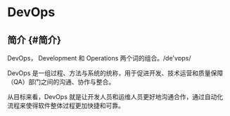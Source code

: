# DevOps


## 简介 {#简介}

DevOps， Development 和 Operations 两个词的组合。/de'vɒps/

DevOps 是一组过程、方法与系统的统称，用于促进开发、技术运营和质量保障（QA）部门之间的沟通、协作与整合。

从目标来看，DevOps 就是让开发人员和运维人员更好地沟通合作，通过自动化流程来使得软件整体过程更加快捷和可靠。
